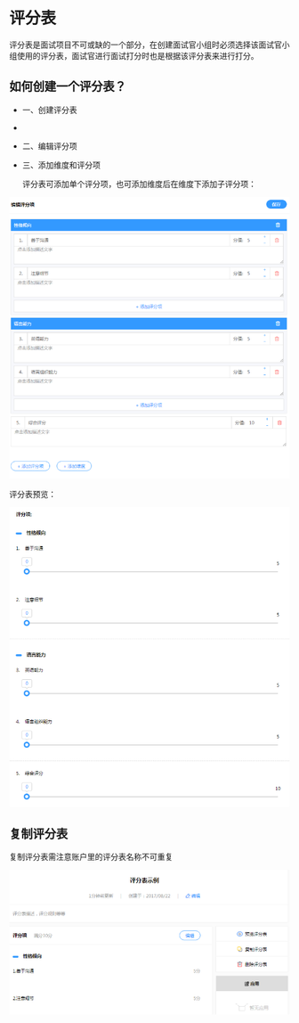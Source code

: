 # 评分表

评分表是面试项目不可或缺的一个部分，在创建面试官小组时必须选择该面试官小组使用的评分表，面试官进行面试打分时也是根据该评分表来进行打分。

## 如何创建一个评分表？ ##

* 一、创建评分表
*
* 二、编辑评分项

* 三、添加维度和评分项

    评分表可添加单个评分项，也可添加维度后在维度下添加子评分项：

![PNG](image/f1-1.png)

   评分表预览：

![PNG](image/f1-2.png)

## 复制评分表 ##

复制评分表需注意账户里的评分表名称不可重复

![PNG](image/f1-3.png)